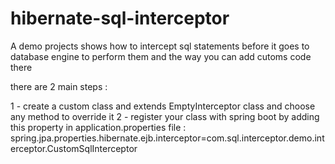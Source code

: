 # hibernate-sql-interceptor
A demo projects shows how to intercept sql statements before it goes to database engine to perform them and the way you can add cutoms code there

there are 2 main steps : 

1 - create a custom class and extends EmptyInterceptor class and choose any method to override it
2 - register your class with spring boot by adding this property in application.properties file : 
spring.jpa.properties.hibernate.ejb.interceptor=com.sql.interceptor.demo.interceptor.CustomSqlInterceptor
